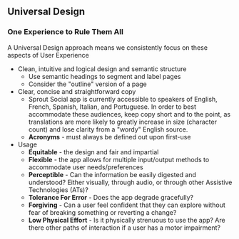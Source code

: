 ## Universal Design

### One Experience to Rule Them All

A Universal Design approach means we consistently focus on these aspects of User Experience
- Clean, intuitive and logical design and semantic structure
	- Use semantic headings to segment and label pages
	- Consider the "outline" version of a page
- Clear, concise and straightforward copy
	- Sprout Social app is currently accessible to speakers of English, French, Spanish, Italian, and Portuguese. In order to best accommodate these audiences, keep copy short and to the point, as translations are more likely to greatly increase in size (character count) and lose clarity from a "wordy" English source.
	- **Acronyms** - must always be defined out upon first-use
- Usage
	- **Equitable** - the design and fair and impartial
	- **Flexible** - the app allows for multiple input/output methods to accommodate user needs/preferences
	- **Perceptible** - Can the information be easily digested and understood? Either visually, through audio, or through other Assistive Technologies (ATs)?
	- **Tolerance For Error** - Does the app degrade gracefully?
	- **Forgiving** - Can a user feel confident that they can explore without fear of breaking something or reverting a change?
	- **Low Physical Effort** - Is it physically strenuous to use the app? Are there other paths of interaction if a user has a motor impairment?